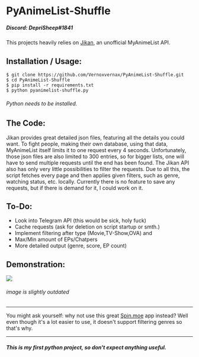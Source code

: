 # PyAnimeList-Shuffle

##### Discord: DepriSheep#1841

This projects heavily relies on [Jikan](https://jikan.moe/), an unofficial MyAnimeList API.

## Installation / Usage:
```
$ git clone https://github.com/Vernoxvernax/PyAnimeList-Shuffle.git
$ cd PyAnimeList-Shuffle
$ pip install -r requirements.txt
$ python pyanimelist-shuffle.py
```
###### Python needs to be installed.

## The Code:
Jikan provides great detailed json files, featuring all the details you could want.
To fight people, making their own database, using that data, MyAnimeList itself limits it to one request every 4 seconds.
Unfortunately, those json files are also limited to 300 entries, so for bigger lists, one will have to send multiple requests until the end has been found.
The Jikan API also has only very little possibilities to filter the requests. Due to all this, the script fetches every page and then applies given filters, such as genre, watching status, etc. locally. Currently there is no feature to save any requests, but if there is demand for it, I could work on it.

## To-Do:
* Look into Telegram API (this would be sick, holy fuck)
* Cache requests (ask for deletion on script startup or smth.)
* Implement filtering after type (Movie,TV-Show,OVA) and
* Max/Min amount of EPs/Chatpers
* More detailed output (genre, score, EP count)

## Demonstration:
![](https://i.imgur.com/HOcWene.png)
###### image is slightly outdated
___
You might ask yourself: why not use this great [Spin.moe](https://spin.moe/) app instead?
Well even though it's a lot easier to use, it doesn't support filtering genres so that's why.
___

##### This is my **first** python project, so don't expect anything useful.
